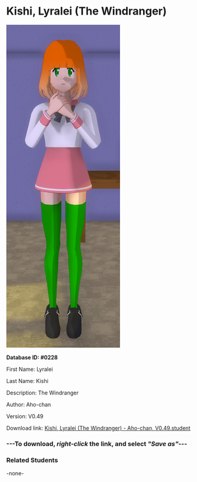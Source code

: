 # Kishi, Lyralei (The Windranger)

<img src="../../Files/Images/Kishi, Lyralei (The Windranger).png" title="Kishi, Lyralei (The Windranger) - Aho-chan, V0.49">

**Database ID: #0228**

First Name: Lyralei

Last Name: Kishi

Description: The Windranger

Author: Aho-chan

Version: V0.49

Download link: <a href="https://raw.githubusercontent.com/Arbiter1223/Daigaku-Gurashi-Custom-Students/master/Files/Student%20Files/Kishi%2C%20Lyralei%20(The%20Windranger)%20-%20Aho-chan%2C%20V0.49.student">Kishi, Lyralei (The Windranger) - Aho-chan, V0.49.student</a>

### ---**To download, _right-click_ the link, and select _"Save as"_**---

### Related Students

-none-
